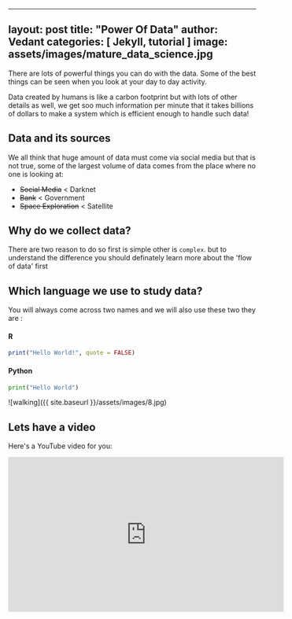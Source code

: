  ---
layout: post
title:  "Power Of Data"
author: Vedant
categories: [ Jekyll, tutorial ]
image: assets/images/mature_data_science.jpg
---
There are lots of powerful things you can do with the data. Some of the best things can be seen when you look at your day to day activity.

Data created by humans is like a carbon footprint but with lots of other details as well, we get soo much information per minute that it takes billions of dollars to make a system which is efficient enough to handle such data!


## Data and its sources

We all think that huge amount of data must come via social media but that is not true, some of the largest volume of data comes from the place where no one is looking at:

+ ~~Social Media~~ < Darknet
+ ~~Bank~~ < Government
+ ~~Space Exploration~~ < Satellite


## Why do we collect data?

There are two reason to do so first is simple other is `complex`.
but to understand the difference you should definately learn more about the 'flow of data' first

## Which language we use to study data?

You will always come across two names and we will also use these two they are :

#### R

```R
print("Hello World!", quote = FALSE)
```

#### Python

```python
print("Hello World")
```


![walking]({{ site.baseurl }}/assets/images/8.jpg)

## Lets have a video

Here's a YouTube video for you:

<p><iframe width="560" height="315" src="https://www.youtube.com/embed/ua-CiDNNj30" frameborder="0" allow="accelerometer; autoplay; encrypted-media; gyroscope; picture-in-picture" allowfullscreen></iframe></p>

